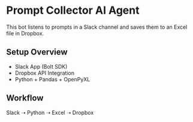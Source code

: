 # Prompt Collector AI Agent

This bot listens to prompts in a Slack channel and saves them to an Excel file in Dropbox.

## Setup Overview
- Slack App (Bolt SDK)
- Dropbox API Integration
- Python + Pandas + OpenPyXL

## Workflow
Slack ➝ Python ➝ Excel ➝ Dropbox
